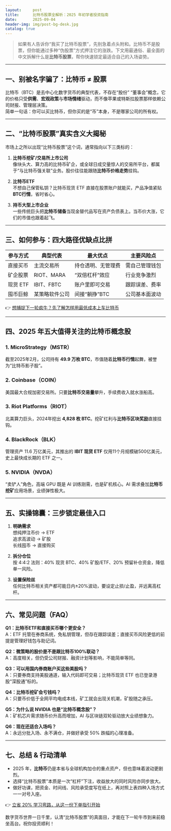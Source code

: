 ```yaml
---
layout:     post
title:      比特币股票全解析：2025 年初学者投资指南
date:       2025-09-04
header-img: img/post-bg-desk.jpg
catalog: true
---
```


> 如果有人告诉你“我买了比特币股票”，先别急着点头附和。比特币不是股票，但你能通过多种“伪股票”方式押注它的涨跌。下文用最通俗、最全面的中文拆解什么是**比特币股票**，帮你快速锁定最适合自己的入场姿势。

---

## 一、别被名字骗了：比特币 ≠ 股票

比特币（BTC）是去中心化数字货币的典型代表，不存在“股份” “董事会”概念，它的价格只受**供需**、**宏观政策**与**市场情绪**驱动，而不像苹果或特斯拉股票那样依赖公司财报、管理层决策。  
简单一句话：你可以买比特币，但你买的是“币”本身，不是哪家公司的所有权。

---

## 二、“比特币股票”真实含义大揭秘

市场上之所以出现“比特币股票”这个词，通常指向以下三类标的：

1. **比特币挖矿/交易所上市公司**  
   像块头大、算力高的比特币矿企，或全球日成交量惊人的交易所平台，都属于“与比特币强关联”业务。股价往往能跟随**比特币价格走势**挂钩。

2. **比特币ETF**  
   不想自己保管私钥？比特币现货 ETF 直接在股票账户就能买，产品净值紧贴**BTC行情**，省时省心。

3. **持币大型上市企业**  
   一些传统巨头把**比特币储备**当现金替代品写在资产负债表上。当币价大涨，它们的市值也跟着起飞。

---

## 三、如何参与：四大路径优缺点比拼

| 参与方式 | 典型代表 | 最大优点 | 主要风险点 |
| --- | --- | --- | --- |
| 直接买币 | 主流交易所 | 持仓透明、无管理费 | 需自己管理钱包 |
| 矿企股票 | RIOT、MARA | “双倍杠杆”效应 | 行业竞争激烈 |
| 现货 ETF | IBIT、FBTC | 账户里即可交易 | 跟踪误差、费率 |
| 囤币巨鲸 | 某策略软件公司 | 间接“躺挣”BTC | 公司基本面波动 |

👉 [想捕捉下一轮疯牛？先了解怎样用最低成本上车比特币](https://okxdog.com/)

---

## 四、2025 年五大值得关注的比特币概念股

### 1. MicroStrategy（MSTR）  
截至2025年2月，公司持有 **49.9 万枚 BTC**，市值随着**比特币行情**起舞，被誉为“比特币影子股”。

### 2. Coinbase（COIN）  
美国最大合规加密交易所。只要**比特币交易量**攀升，手续费收入就水涨船高。

### 3. Riot Platforms（RIOT）  
北美算力巨头，2024年挖出 **4,828 枚 BTC**。挖矿红利与**比特币区块奖励**直接挂钩。

### 4. BlackRock（BLK）  
管理资产 11.6 万亿美元，其推出的 **IBIT 现货 ETF** 仅用11个月规模破500亿美元，史上最快成长期的 ETF 之一。

### 5. NVIDIA（NVDA）  
“卖铲人”角色，高端 GPU 既是 AI 训练刚需，也是矿机核心。AI 需求叠加**比特币挖矿**应用场景，业绩弹性极大。

---

## 五、实操锦囊：三步锁定最佳入口

1. **明确需求**  
   想纯押注币价 → ETF  
   追求高波动 → 矿股  
   长线囤币 → 直接购买

2. **拆分仓位**  
   按 4:4:2 法则：40% 现货 BTC、40% 矿股/ETF、20% 预留补仓资金，降低单一风险。

3. **设置保险丝**  
   任何比特币相关资产都可能日内±20%波动，要设定止损/止盈，并远离高杠杆。

---

## 六、常见问题（FAQ）

**Q1：比特币ETF和直接买币哪个更安全？**  
A：ETF 托管在券商系统，免私钥管理，但存在跟踪误差；直接买币风险更低的前提是管理好钱包与助记词。

**Q2：微策略的股价是不是跟比特币100%联动？**  
A：高度相关，但仍受公司财报、融资计划等影响，不能简单等同。

**Q3：可以用国内券商账户买这些美股吗？**  
A：只要券商支持美股通道，输入代码即可交易；比特币现货 ETF 也已登录港股“深股通”标的。

**Q4：比特币挖矿会亏钱吗？**  
A：只要币价低于全网平均电成本线，矿工就会出现关机潮，矿股随之承压。

**Q5：为什么说 NVIDIA 也是“比特币概念股”？**  
A：矿机芯片需求随币价升高而增加，AI 与区块链双轮驱动放大业绩想象力。

**Q6：现在还适合入场吗？**  
A：永远分批入场、永不满仓，并做好承受 50% 跌幅的心理准备。

---

## 七、总结 & 行动清单

- 2025 年，**比特币**仍是本省与全球机构加仓的重点资产，但也意味着波动更剧烈。  
- 选择“比特币股票”本质是一次“杠杆”下注，收益放大的同时风险亦同步放大。  
- 做好功课，把资金、时间线、风险承受度写在纸上，再对照上表四种入场方式一一对号入座。

👉 [立省 20% 学习弯路，从这一份下单指引开始](https://okxdog.com/)

数字货币世界一日千里，认清“比特币股票”的真面目，才能在下一轮牛市到来前稳坐高台。祝你投资顺利！